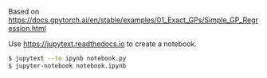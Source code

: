 Based on https://docs.gpytorch.ai/en/stable/examples/01_Exact_GPs/Simple_GP_Regression.html

Use https://jupytext.readthedocs.io to create a notebook.

```sh
$ jupytext --to ipynb notebook.py
$ jupyter-notebook notebook.ipynb
```

